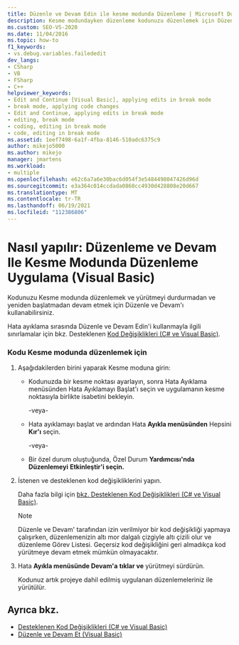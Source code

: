 ```yaml
---
title: Düzenle ve Devam Edin ile kesme modunda Düzenleme | Microsoft Docs
description: Kesme modundayken düzenleme kodunuzu düzenlemek için Düzenle ve Visual Basic'yi nasıl kullanabileceğinize bakın. Kesme moduna girmenin çeşitli yolları vardır.
ms.custom: SEO-VS-2020
ms.date: 11/04/2016
ms.topic: how-to
f1_keywords:
- vs.debug.variables.failededit
dev_langs:
- CSharp
- VB
- FSharp
- C++
helpviewer_keywords:
- Edit and Continue [Visual Basic], applying edits in break mode
- break mode, applying code changes
- Edit and Continue, applying edits in break mode
- editing, break mode
- coding, editing in break mode
- code, editing in break mode
ms.assetid: 1eef7498-6a1f-4fba-8146-510adc6375c9
author: mikejo5000
ms.author: mikejo
manager: jmartens
ms.workload:
- multiple
ms.openlocfilehash: e62c6a7a6e30bac6d054f3e5484498047426d96d
ms.sourcegitcommit: e3a364c014ccdada0860cc4930d428808e20d667
ms.translationtype: MT
ms.contentlocale: tr-TR
ms.lasthandoff: 06/19/2021
ms.locfileid: "112386806"
---
```

# <a name="how-to-apply-edits-in-break-mode-with-edit-and-continue-visual-basic"></a>Nasıl yapılır: Düzenleme ve Devam Ile Kesme Modunda Düzenleme Uygulama (Visual Basic)
Kodunuzu Kesme modunda düzenlemek ve yürütmeyi durdurmadan ve yeniden başlatmadan devam etmek için Düzenle ve Devam'ı kullanabilirsiniz.

Hata ayıklama sırasında Düzenle ve Devam Edin'i kullanmayla ilgili sınırlamalar için bkz. Desteklenen [Kod Değişiklikleri (C# ve Visual Basic)](../debugger/supported-code-changes-csharp.md).

### <a name="to-edit-code-in-break-mode"></a>Kodu Kesme modunda düzenlemek için

1. Aşağıdakilerden birini yaparak Kesme moduna girin:

    - Kodunuzda bir kesme noktası  ayarlayın, sonra  Hata Ayıklama menüsünden Hata Ayıklamayı Başlat'ı seçin ve uygulamanın kesme noktasıyla birlikte isabetini bekleyin.

         -veya-

    - Hata ayıklamayı başlat ve ardından Hata **Ayıkla menüsünden** Hepsini **Kır'ı** seçin.

         -veya-

    - Bir özel durum oluştuğunda, Özel Durum **Yardımcısı'nda Düzenlemeyi** **Etkinleştir'i seçin.**

2. İstenen ve desteklenen kod değişikliklerini yapın.

     Daha fazla bilgi için [bkz. Desteklenen Kod Değişiklikleri (C# ve Visual Basic)](../debugger/supported-code-changes-csharp.md).

    > [!NOTE]
    > Düzenle ve Devam' tarafından izin verilmiyor bir kod değişikliği yapmaya çalışırken, düzenlemenizin altı mor dalgalı çizgiyle altı çizili olur ve düzenleme Görev Listesi. Geçersiz kod değişikliğini geri almadıkça kod yürütmeye devam etmek mümkün olmayacaktır.

3. Hata **Ayıkla menüsünde Devam'a** **tıklar ve** yürütmeyi sürdürün.

     Kodunuz artık projeye dahil edilmiş uygulanan düzenlemeleriniz ile yürütülür.

## <a name="see-also"></a>Ayrıca bkz.
- [Desteklenen Kod Değişiklikleri (C# ve Visual Basic)](../debugger/supported-code-changes-csharp.md)
- [Düzenle ve Devam Et (Visual Basic)](../debugger/edit-and-continue-visual-basic.md)
